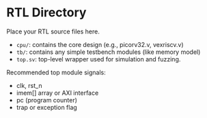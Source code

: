 # RTL Directory

Place your RTL source files here.
- `cpu/`: contains the core design (e.g., picorv32.v, vexriscv.v)
- `tb/`: contains any simple testbench modules (like memory model)
- `top.sv`: top-level wrapper used for simulation and fuzzing.

Recommended top module signals:
- clk, rst_n
- imem[] array or AXI interface
- pc (program counter)
- trap or exception flag
